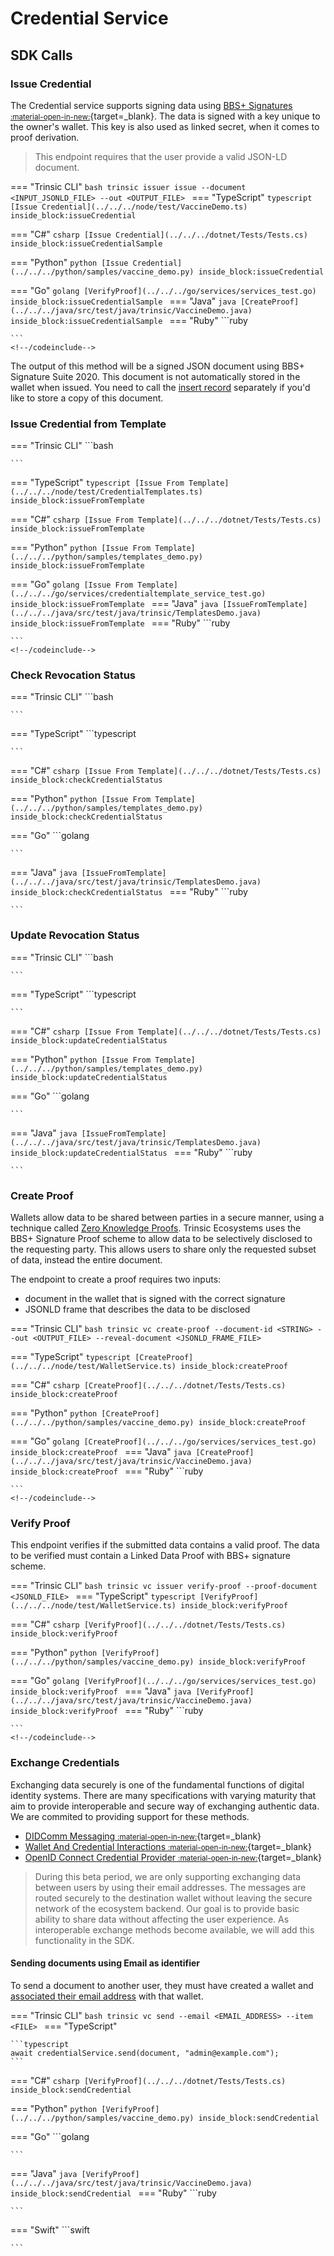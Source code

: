 # Credential Service


## SDK Calls

### Issue Credential
The Credential service supports signing data using [BBS+ Signatures <small>:material-open-in-new:</small>](https://w3c-ccg.github.io/ldp-bbs2020/){target=_blank}. The data is signed with a key unique to the owner's wallet. This key is also used as linked secret, when it comes to proof derivation.

> This endpoint requires that the user provide a valid JSON-LD document.

=== "Trinsic CLI"
    ```bash
    trinsic issuer issue --document <INPUT_JSONLD_FILE> --out <OUTPUT_FILE>
    ```
=== "TypeScript"
    <!--codeinclude-->
    ```typescript
    [Issue Credential](../../../node/test/VaccineDemo.ts) inside_block:issueCredential
    ```
    <!--/codeinclude-->

=== "C#"
    <!--codeinclude-->
    ```csharp
    [Issue Credential](../../../dotnet/Tests/Tests.cs) inside_block:issueCredentialSample
    ```
    <!--/codeinclude-->

=== "Python"
    <!--codeinclude-->
    ```python
    [Issue Credential](../../../python/samples/vaccine_demo.py) inside_block:issueCredential
    ```
    <!--/codeinclude-->

=== "Go"
    <!--codeinclude-->
    ```golang
    [VerifyProof](../../../go/services/services_test.go) inside_block:issueCredentialSample
    ```
    <!--/codeinclude-->
=== "Java"
    <!--codeinclude-->
    ```java
    [CreateProof](../../../java/src/test/java/trinsic/VaccineDemo.java) inside_block:issueCredentialSample
    ```
    <!--/codeinclude-->
=== "Ruby"
    <!--codeinclude-->
    ```ruby
    
    ```
    <!--/codeinclude-->

The output of this method will be a signed JSON document using BBS+ Signature Suite 2020. This document is not automatically stored in the wallet when issued. You need to call the [insert record](#insert-record) separately if you'd like to store a copy of this document.

### Issue Credential from Template

=== "Trinsic CLI"
    ```bash
    
    ```
=== "TypeScript"
    <!--codeinclude-->
    ```typescript
    [Issue From Template](../../../node/test/CredentialTemplates.ts) inside_block:issueFromTemplate
    ```
    <!--/codeinclude-->

=== "C#"
    <!--codeinclude-->
    ```csharp
    [Issue From Template](../../../dotnet/Tests/Tests.cs) inside_block:issueFromTemplate
    ```
    <!--/codeinclude-->

=== "Python"
    <!--codeinclude-->
    ```python
    [Issue From Template](../../../python/samples/templates_demo.py) inside_block:issueFromTemplate
    ```
    <!--/codeinclude-->

=== "Go"
    <!--codeinclude-->
    ```golang
    [Issue From Template](../../../go/services/credentialtemplate_service_test.go) inside_block:issueFromTemplate
    ```
    <!--/codeinclude-->
=== "Java"
    <!--codeinclude-->
    ```java
    [IssueFromTemplate](../../../java/src/test/java/trinsic/TemplatesDemo.java) inside_block:issueFromTemplate
    ```
    <!--/codeinclude-->
=== "Ruby"
    <!--codeinclude-->
    ```ruby
    
    ```
    <!--/codeinclude-->

### Check Revocation Status

=== "Trinsic CLI"
    ```bash
    
    ```
=== "TypeScript"
    ```typescript
    
    ```
=== "C#"
    <!--codeinclude-->
    ```csharp
    [Issue From Template](../../../dotnet/Tests/Tests.cs) inside_block:checkCredentialStatus
    ```
    <!--/codeinclude-->

=== "Python"
    <!--codeinclude-->
    ```python
    [Issue From Template](../../../python/samples/templates_demo.py) inside_block:checkCredentialStatus
    ```
    <!--/codeinclude-->

=== "Go"
    ```golang
    
    ```
=== "Java"
    <!--codeinclude-->
    ```java
    [IssueFromTemplate](../../../java/src/test/java/trinsic/TemplatesDemo.java) inside_block:checkCredentialStatus
    ```
    <!--/codeinclude-->
=== "Ruby"
    ```ruby
    
    ```

### Update Revocation Status

=== "Trinsic CLI"
    ```bash
    
    ```
=== "TypeScript"
    ```typescript
    
    ```
=== "C#"
    <!--codeinclude-->
    ```csharp
    [Issue From Template](../../../dotnet/Tests/Tests.cs) inside_block:updateCredentialStatus
    ```
    <!--/codeinclude-->

=== "Python"
    <!--codeinclude-->
    ```python
    [Issue From Template](../../../python/samples/templates_demo.py) inside_block:updateCredentialStatus
    ```
    <!--/codeinclude-->

=== "Go"
    ```golang
    
    ```
=== "Java"
    <!--codeinclude-->
    ```java
    [IssueFromTemplate](../../../java/src/test/java/trinsic/TemplatesDemo.java) inside_block:updateCredentialStatus
    ```
    <!--/codeinclude-->
=== "Ruby"
    ```ruby
    
    ```


### Create Proof
Wallets allow data to be shared between parties in a secure manner, using a technique called [Zero Knowledge Proofs](/faq/#what-are-zero-knowledge-proofs). Trinsic Ecosystems uses the BBS+ Signature Proof scheme to allow data to be selectively disclosed to the requesting party. This allows users to share only the requested subset of data, instead the entire document.

The endpoint to create a proof requires two inputs:

- document in the wallet that is signed with the correct signature
- JSONLD frame that describes the data to be disclosed

=== "Trinsic CLI"
    ```bash
    trinsic vc create-proof --document-id <STRING> --out <OUTPUT_FILE> --reveal-document <JSONLD_FRAME_FILE>
    ```

=== "TypeScript"
    <!--codeinclude-->
    ```typescript
    [CreateProof](../../../node/test/WalletService.ts) inside_block:createProof
    ```
    <!--/codeinclude-->

=== "C#"
    <!--codeinclude-->
    ```csharp
    [CreateProof](../../../dotnet/Tests/Tests.cs) inside_block:createProof
    ```
    <!--/codeinclude-->

=== "Python"
    <!--codeinclude-->
    ```python
    [CreateProof](../../../python/samples/vaccine_demo.py) inside_block:createProof
    ```
    <!--/codeinclude-->

=== "Go"
    <!--codeinclude-->
    ```golang
    [CreateProof](../../../go/services/services_test.go) inside_block:createProof
    ```
    <!--/codeinclude-->
=== "Java"
    <!--codeinclude-->
    ```java
    [CreateProof](../../../java/src/test/java/trinsic/VaccineDemo.java) inside_block:createProof
    ```
    <!--/codeinclude-->
=== "Ruby"
    <!--codeinclude-->
    ```ruby
    
    ```
    <!--/codeinclude-->

### Verify Proof

This endpoint verifies if the submitted data contains a valid proof. The data to be verified must contain a Linked Data Proof with BBS+ signature scheme.

=== "Trinsic CLI"
    ```bash
    trinsic vc issuer verify-proof --proof-document <JSONLD_FILE>
    ```
=== "TypeScript"
    <!--codeinclude-->
    ```typescript
    [VerifyProof](../../../node/test/WalletService.ts) inside_block:verifyProof
    ```
    <!--/codeinclude-->

=== "C#"
    <!--codeinclude-->
    ```csharp
    [VerifyProof](../../../dotnet/Tests/Tests.cs) inside_block:verifyProof
    ```
    <!--/codeinclude-->

=== "Python"
    <!--codeinclude-->
    ```python
    [VerifyProof](../../../python/samples/vaccine_demo.py) inside_block:verifyProof
    ```
    <!--/codeinclude-->

=== "Go"
    <!--codeinclude-->
    ```golang
    [VerifyProof](../../../go/services/services_test.go) inside_block:verifyProof
    ```
    <!--/codeinclude-->
=== "Java"
    <!--codeinclude-->
    ```java
    [VerifyProof](../../../java/src/test/java/trinsic/VaccineDemo.java) inside_block:verifyProof
    ```
    <!--/codeinclude-->
=== "Ruby"
    <!--codeinclude-->
    ```ruby
    
    ```
    <!--/codeinclude-->

### Exchange Credentials

Exchanging data securely is one of the fundamental functions of digital identity systems. There are many specifications with varying maturity that aim to provide interoperable and secure way of exchanging authentic data. We are commited to providing support for these methods.

- [DIDComm Messaging <small>:material-open-in-new:</small>](https://identity.foundation/didcomm-messaging/spec/){target=_blank}
- [Wallet And Credential Interactions <small>:material-open-in-new:</small>](https://identity.foundation/wallet-and-credential-interactions/){target=_blank}
- [OpenID Connect Credential Provider <small>:material-open-in-new:</small>](https://mattrglobal.github.io/oidc-client-bound-assertions-spec/){target=_blank}

> During this beta period, we are only supporting exchanging data between users by using their email addresses. The messages are routed securely to the destination wallet without leaving the secure network of the ecosystem backend. Our goal is to provide basic ability to share data without affecting the user experience. As interoperable exchange methods become available, we will add this functionality in the SDK.

#### Sending documents using Email as identifier

To send a document to another user, they must have created a wallet and [associated their email address](#create-wallet-with-provider-invitation) with that wallet.

=== "Trinsic CLI"
    ```bash
    trinsic vc send --email <EMAIL_ADDRESS> --item <FILE>
    ```
=== "TypeScript"

    ```typescript
    await credentialService.send(document, "admin@example.com");
    ```

=== "C#"
    <!--codeinclude-->
    ```csharp
    [VerifyProof](../../../dotnet/Tests/Tests.cs) inside_block:sendCredential
    ```
    <!--/codeinclude-->

=== "Python"
    <!--codeinclude-->
    ```python
    [VerifyProof](../../../python/samples/vaccine_demo.py) inside_block:sendCredential
    ```
    <!--/codeinclude-->

=== "Go"
    ```golang
    
    ```
=== "Java"
    ```java
    [VerifyProof](../../../java/src/test/java/trinsic/VaccineDemo.java) inside_block:sendCredential
    ```
=== "Ruby"
    ```ruby
    
    ```
=== "Swift"
    ```swift
    
    ```